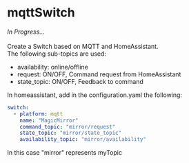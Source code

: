 # mqttSwitch
_In Progress..._\
\
Create a Switch based on MQTT and HomeAssistant.\
The following sub-topics are used:
- availability: online/offline
- request: ON/OFF, Command request from HomeAssistant
- state_topic: ON/OFF, Feedback to command

In homeassistant, add in the configuration.yaml the following:
```yaml
switch:
  - platform: mqtt
    name: "MagicMirror"
    command_topic: "mirror/request"
    state_topic: "mirror/state_topic"
    availability_topic: "mirror/availability"
```
In this case "mirror" represents myTopic
